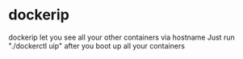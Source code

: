 # dockerip
dockerip let you see all your other containers via hostname
Just run "./dockerctl uip" after you boot up all your containers
